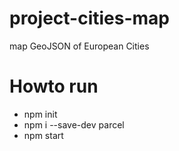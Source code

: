 # project-cities-map
map GeoJSON of European Cities

# Howto run
* npm init
* npm i --save-dev parcel
* npm start